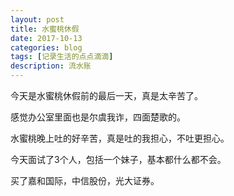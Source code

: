 ```yaml
---
layout: post
title: 水蜜桃休假
date: 2017-10-13
categories: blog
tags: [记录生活的点点滴滴]
description: 流水账
---
```


今天是水蜜桃休假前的最后一天，真是太辛苦了。

感觉办公室里面也是尔虞我诈，四面楚歌的。

水蜜桃晚上吐的好辛苦，真是吐的我担心，不吐更担心。

今天面试了3个人，包括一个妹子，基本都什么都不会。

买了嘉和国际，中信股份，光大证券。











 















